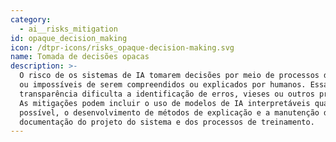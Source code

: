 ```yaml
---
category:
  - ai__risks_mitigation
id: opaque_decision_making
icon: /dtpr-icons/risks_opaque-decision-making.svg
name: Tomada de decisões opacas
description: >-
  O risco de os sistemas de IA tomarem decisões por meio de processos difíceis
  ou impossíveis de serem compreendidos ou explicados por humanos. Essa falta de
  transparência dificulta a identificação de erros, vieses ou outros problemas.
  As mitigações podem incluir o uso de modelos de IA interpretáveis quando
  possível, o desenvolvimento de métodos de explicação e a manutenção da
  documentação do projeto do sistema e dos processos de treinamento.
---
```


